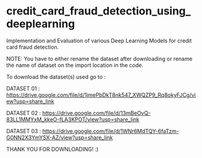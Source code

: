 # credit_card_fraud_detection_using_deeplearning
Implementation and Evaluation of various Deep Learning Models for credit card fraud detection.

NOTE: You have to either rename the dataset after downloading or rename the name of dataset on the import location in the code.

To download the dataset(s) used go to :

  DATASET 01 : https://drive.google.com/file/d/1jmePbDkT8nk547_XWQZP9_Rq8okyFJCg/view?usp=share_link
  
  DATASET 02 : https://drive.google.com/file/d/13mBeOvQ-83LL1MMYxM_kkeO-fLA3KPOT/view?usp=share_link
  
  DATASET 03 : https://drive.google.com/file/d/1WNr6MdTQY-6faTzm-G0NN2X3YmYSX-AZ/view?usp=share_link
  
  THANK YOU FOR DOWNLOADING! :)
